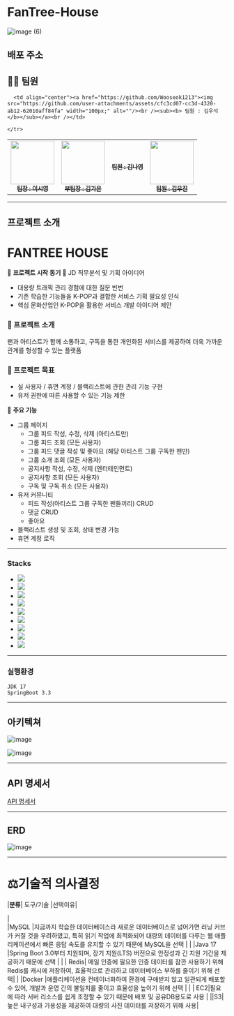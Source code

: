# FanTree-House
![image (6)](https://github.com/user-attachments/assets/7379998e-11df-4555-b00f-df245f764962)

## 배포 주소


## 👩‍💻 팀원
<table>
  <tbody>
    <tr>
      <td align="center"><a href="https://github.com/silicao3o"><img src="https://github.com/user-attachments/assets/dd9305d6-f1df-4303-a119-cbc3c852cf91" width="100px;" alt=""/><br /><sub><b> 팀장 : 이시영 </b></sub></a><br /></td>
      <td align="center"><a href="gaeun7"><img src="https://github.com/user-attachments/assets/0c263f93-444c-4beb-bb45-6563bf972e9f" width="100px;" alt=""/><br /><sub><b> 부팀장 : 김가은 </b></sub></a><br /></td>
      <td align="center"><a href="https://github.com/MonGrony"><img src= width="100px;" alt=""/><br /><sub><b> 팀원 : 김나영 </b></sub></a><br /></td>
      <td align="center"><a href="https://github.com/kwj0605"><img src="https://github.com/user-attachments/assets/f45111c2-d572-4f41-a0ad-009da8b37cb9" width="100px;" alt=""/><br /><sub><b> 팀원 : 김우진 </b></sub></a><br /></td>
      
      <td align="center"><a href="https://github.com/Wooseok1213"><img src="https://github.com/user-attachments/assets/cfc3cd07-cc3d-4320-ab12-62010aff84fa" width="100px;" alt=""/><br /><sub><b> 팀원 : 김우석 </b></sub></a><br /></td>

    </tr>
  </tbody>
</table>


---
## 프로젝트 소개

# **FANTREE HOUSE**


🌟 **프로젝트 시작 동기** 🌟
JD 직무분석 및 기획 아이디어

- 대용량 트래픽 관리 경험에 대한 질문 빈번
- 기존 학습한 기능들을 K-POP과 결합한 서비스 기획 필요성 인식
- 핵심 문화산업인 K-POP을 활용한 서비스 개발 아이디어 제안

### **🔎 프로젝트 소개**

팬과 아티스트가 함께 소통하고, 구독을 통한 개인화된 서비스를 제공하여 더욱 가까운 관계를 형성할 수 있는 플랫폼

### **📝 프로젝트 목표**

- 실 사용자 / 휴면 계정 / 블랙리스트에 관한 관리 기능 구현
- 유저 권한에 따른 사용할 수 있는 기능 제한


🌟 **주요 기능**
- 그룹 페이지
    - 그룹 피드 작성, 수정, 삭제 (아티스트만)
    - 그룹 피드 조회 (모든 사용자)
    - 그룹 피드 댓글 작성 및 좋아요 (해당 아티스트 그룹 구독한 팬만)
    - 그룹 소개 조회 (모든 사용자)
    - 공지사항 작성, 수정, 삭제 (엔터테인먼트)
    - 공지사항 조회  (모든 사용자)
    - 구독 및 구독 취소 (모든 사용자)
- 유저 커뮤니티
    - 피드 작성(아티스트 그룹 구독한 팬들끼리) CRUD
    - 댓글 CRUD
    - 좋아요
- 블랙리스트 생성 및 조회, 상태 변경 가능
- 휴면 계정 로직

---
### Stacks 

* <img  src="https://img.shields.io/badge/git-F05032?style=for-the-badge&logo=git&logoColor=white">
* <img  src="https://img.shields.io/badge/github-181717?style=for-the-badge&logo=github&logoColor=white">
* <img src="https://img.shields.io/badge/java-007396?style=for-the-badge&logo=java&logoColor=white">
* <img src="https://img.shields.io/badge/spring-6DB33F?style=for-the-badge&logo=spring&logoColor=white">
* <img src="https://img.shields.io/badge/springboot-6DB33F?style=for-the-badge&logo=springboot&logoColor=white">
* <img src="https://img.shields.io/badge/gradle-02303A?style=for-the-badge&logo=gradle&logoColor=white">
* <img src="https://img.shields.io/badge/mysql-4479A1?style=for-the-badge&logo=mysql&logoColor=white">
* <img src="https://img.shields.io/badge/React-61DAFB?style=for-the-badge&logo=React&logoColor=black">
* <img src="https://img.shields.io/badge/IntelliJIDEA-000000?style=for-the-badge&logo=IntelliJIDEA&logoColor=white">

---
### 실행환경
```
JDK 17
SpringBoot 3.3
```

---
## 아키텍쳐
![image](https://github.com/user-attachments/assets/a91f074d-e840-4e7f-a27e-994b67952c39)

![image](https://github.com/user-attachments/assets/506c175c-02c8-4229-8750-5c22c618b74a)

---
## API 명세서
[API 명세서](https://www.notion.so/teamsparta/8726a50848b84392992f4c9d7281cbe4?v=f346494e067c4471ab4e70997ccc8a25)
  
---
## ERD
![image](https://github.com/user-attachments/assets/2dee9101-ed74-4456-bb42-a8dc33a49193)

---
# ⚖️기술적 의사결정
<div markdown="1">
  
  |**분류**|                                                   도구/기술                                                    |선택이유|

  |<br> |MySQL |지금까지 학습한 데이터베이스라 새로운 데이터베이스로 넘어가면 러닝 커브가 커질 것을 우려하였고, 특히 읽기 작업에 최적화되어 대량의 데이터를 다루는 웹 애플리케이션에서 빠른 응답 속도를 유지할 수 있기 때문에 MySQL을 선택  |
  | |Java 17 |Spring Boot 3.0부터 지원되며, 장기 지원(LTS) 버전으로 안정성과 긴 지원 기간을 제공하기 때문에 선택 |
  | | Redis| 메일 인증에 필요한 인증 데이터를 잠깐 사용하기 위해 Redis를 캐시에 저장하여, 효율적으로 관리하고 데이터베이스 부하를 줄이기 위해 선택|
  | |Docker |애플리케이션을 컨테이너화하여 환경에 구애받지 않고 일관되게 배포할 수 있어, 개발과 운영 간의 불일치를 줄이고 효율성을 높이기 위해 선택 |
  | | EC2|필요에 따라 서버 리소스를 쉽게 조정할 수 있기 때문에 배포 및 공유DB용도로 사용 |
  ||S3|높은 내구성과 가용성을 제공하여 대량의 사진 데이터를 저장하기 위해 사용|

</div>
